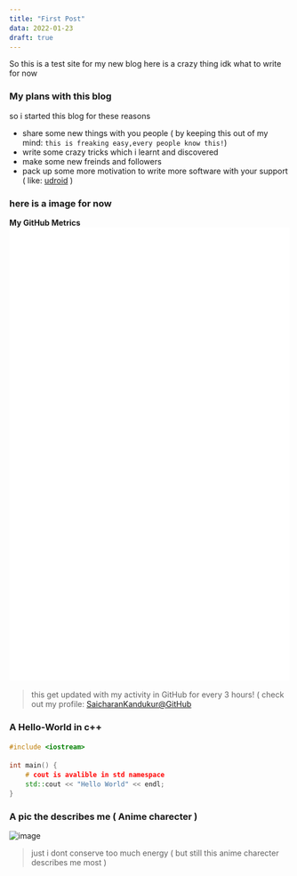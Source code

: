 ```yaml
---
title: "First Post"
data: 2022-01-23
draft: true
---
```


So this is a test site for my new blog
here is a crazy thing
idk what to write for now

### My plans with this blog
so i started this blog for these reasons
- share some new things with you people ( by keeping this out of my mind: `this is freaking easy,every people know this!`)
- write some crazy tricks which i learnt and discovered
- make some new freinds and followers
- pack up some more motivation to write more software with your support ( like: [udroid](https://github.com/RandomCoderOrg/ubuntu-on-android) )

### here is a image for now
**My GitHub Metrics**
![metrics](https://raw.githubusercontent.com/SaicharanKandukuri/SaicharanKandukuri/main/github-metrics.svg)
> this get updated with my activity in GitHub for every 3 hours! ( check out my profile: [SaicharanKandukur@GitHub](https://avatars.githubusercontent.com/u/68287637?v=4)

### A Hello-World in c++
```c++
#include <iostream>

int main() {
	# cout is avalible in std namespace
	std::cout << "Hello World" << endl;
}
```
### A pic the describes me ( Anime charecter )
![image](https://avatars.githubusercontent.com/u/68287637?v=4)
> just i dont conserve too much energy ( but still this anime charecter describes me most )

<!-- not a weeb by the way -->
